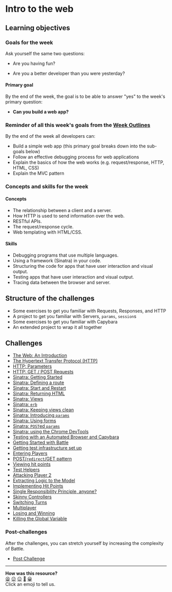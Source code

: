 # Intro to the web

## Learning objectives

### Goals for the week

Ask yourself the same two questions:

- Are you having fun?

- Are you a better developer than you were yesterday?

#### Primary goal

By the end of the week, the goal is to be able to answer "yes" to the week's primary question:

- **Can you build a web app?**

### Reminder of all this week's goals from the [Week Outlines](https://github.com/makersacademy/course/blob/main/week_outlines.md)

By the end of the week all developers can:

* Build a simple web app (this primary goal breaks down into the sub-goals below)
* Follow an effective debugging process for web applications
* Explain the basics of how the web works (e.g. request/response, HTTP, HTML, CSS)
* Explain the MVC pattern

### Concepts and skills for the week

#### Concepts

- The relationship between a client and a server.
- How HTTP is used to send information over the web.
- RESTful APIs.
- The request/response cycle.
- Web templating with HTML/CSS.

#### Skills

- Debugging programs that use multiple languages.
- Using a framework (Sinatra) in your code.
- Structuring the code for apps that have user interaction and visual output.
- Testing apps that have user interaction and visual output.
- Tracing data between the browser and server.

## Structure of the challenges

- Some exercises to get you familiar with Requests, Responses, and HTTP
- A project to get you familiar with Servers, `params`, `session`s
- Some exercises to get you familiar with Capybara
- An extended project to wrap it all together

## Challenges

* [The Web: An Introduction](theweb.md)
* [The Hypertext Transfer Protocol (HTTP)](http.md)
* [HTTP: Parameters](http_parameters.md)
* [HTTP: GET / POST Requests](http_verbs.md)
* [Sinatra: Getting Started](sinatra_getting_started.md)
* [Sinatra: Defining a route](sinatra_defining_a_route.md)
* [Sinatra: Start and Restart](sinatra_start_and_restart.md)
* [Sinatra: Returning HTML](sinatra_returning_html.md)
* [Sinatra: Views](sinatra_views.md)
* [Sinatra: `erb`](sinatra_erb.md)
* [Sinatra: Keeping views clean](sinatra_keeping_views_clean.md)
* [Sinatra: Introducing `params`](sinatra_introducing_params.md)
* [Sinatra: Using forms](sinatra_using_forms.md)
* [Sinatra: `POST`ed `params`](sinatra_posted_params.md)
* [Sinatra: using the Chrome DevTools](sinatra_using_the_chrome_devtools.md)
* [Testing with an Automated Browser and Capybara](testing_with_capybara.md)
* [Getting Started with Battle](getting_started_with_battle.md)
* [Getting test infrastructure set up](getting_test_infrastructure_set_up.md)
* [Entering Players](entering_players.md)
* [POST/`redirect`/GET pattern](post_redirect_get_pattern.md)
* [Viewing hit points](viewing_hit_points.md)
* [Test Helpers](test_helpers.md)
* [Attacking Player 2](attacking_player_2.md)
* [Extracting Logic to the Model](extracting_logic_to_the_model.md)
* [Implementing Hit Points](implementing_hit_points.md)
* [Single Responsibility Principle, anyone?](srp_anyone.md)
* [Skinny Controllers](skinny_controllers.md)
* [Switching Turns](switching_turns.md)
* [Multiplayer](multiplayer.md)
* [Losing and Winning](losing_and_winning.md)
* [Killing the Global Variable](killing_the_global_variable.md)

### Post-challenges

After the challenges, you can stretch yourself by increasing the complexity of Battle.

* [Post Challenge](post_challenges/post_challenge.md)

<!-- BEGIN GENERATED SECTION DO NOT EDIT -->

---

**How was this resource?**  
[😫](https://airtable.com/shrUJ3t7KLMqVRFKR?prefill_Repository=course&prefill_File=intro_to_the_web/README.md&prefill_Sentiment=😫) [😕](https://airtable.com/shrUJ3t7KLMqVRFKR?prefill_Repository=course&prefill_File=intro_to_the_web/README.md&prefill_Sentiment=😕) [😐](https://airtable.com/shrUJ3t7KLMqVRFKR?prefill_Repository=course&prefill_File=intro_to_the_web/README.md&prefill_Sentiment=😐) [🙂](https://airtable.com/shrUJ3t7KLMqVRFKR?prefill_Repository=course&prefill_File=intro_to_the_web/README.md&prefill_Sentiment=🙂) [😀](https://airtable.com/shrUJ3t7KLMqVRFKR?prefill_Repository=course&prefill_File=intro_to_the_web/README.md&prefill_Sentiment=😀)  
Click an emoji to tell us.

<!-- END GENERATED SECTION DO NOT EDIT -->
